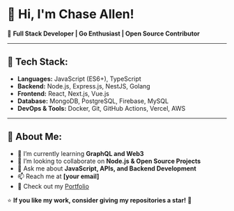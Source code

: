 # 👋 Hi, I'm Chase Allen!

🚀 **Full Stack Developer | Go Enthusiast | Open Source Contributor**  

---

## 🔧 Tech Stack:
- **Languages:** JavaScript (ES6+), TypeScript
- **Backend:** Node.js, Express.js, NestJS, Golang
- **Frontend:** React, Next.js, Vue.js  
- **Database:** MongoDB, PostgreSQL, Firebase, MySQL  
- **DevOps & Tools:** Docker, Git, GitHub Actions, Vercel, AWS  

---

## 📌 About Me:
- 🌱 I’m currently learning **GraphQL and Web3**  
- 👯 I’m looking to collaborate on **Node.js & Open Source Projects**  
- 💬 Ask me about **JavaScript, APIs, and Backend Development**  
- 📫 Reach me at **[your email]**  
- 📝 Check out my [Portfolio](https://your-portfolio-link.com)  



⭐ **If you like my work, consider giving my repositories a star!** 🚀
